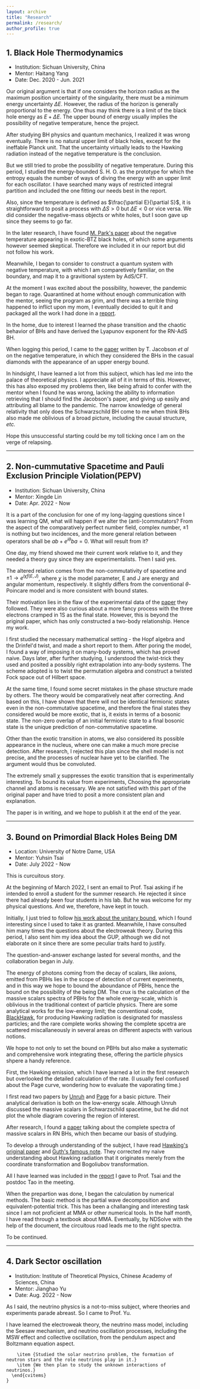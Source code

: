 ```yaml
---
layout: archive
title: "Research"
permalink: /research/
author_profile: true
---
```


## 1. Black Hole Thermodynamics
- Institution: Sichuan University, China
- Mentor: Haitang Yang
- Date: Dec. 2020 - Jun. 2021

Our original argument is that if one considers the horizon radius as the maximum position uncertainty of the singularity, there must be a minimum energy uncertainty $\Delta E$. However, the radius of the horizon is generally proportional to the energy. One thus may think there is a limit of the black hole energy as $E+\Delta E$. The upper bound of energy usually implies the possibility of negative temperature, hence the project. 

After studying BH physics and quantum mechanics, I realized it was wrong eventually. There is no natural upper limit of black holes, except for the ineffable Planck unit. That the uncertainty virtually leads to the Hawking radiation instead of the negative temperature is the conclusion. 

But we still tried to probe the possibility of negative temperature. During this period, I studied the energy-bounded S. H. O. as the prototype for which the entropy equals the number of ways of diving the energy with an upper limit for each oscillator. I have searched many ways of restricted integral partition and included the one fitting our needs best in the report. 

Also, since the temperature is defined as $\frac{\partial E}{\partial S}$, it is straightforward to posit a process with $\Delta S>0$ but $\Delta E<0$ or vice versa. We did consider the negative-mass objects or white holes, but I soon gave up since they seems to go far. 

In the later research, I have found [M. Park's paper](../files/parkexoticbtz.pdf) about the negative temperature appearing in exotic-BTZ black holes, of which some arguments however seemed skeptical. Therefore we included it in our report but did not follow his work.  

Meanwhile, I began to consider to construct a quantum system with negative temperature, with which I am comparetively familiar, on the boundary, and map it to a gravitional system by AdS/CFT. 

At the moment I was excited about the possibility, however, the pandemic began to rage. Quarantined at home without enough communication with the mentor, seeing the program as grim, and there was a terrible thing happened to inflict upon my mom, I eventually decided to quit it and packaged all the work I had done in a [report](../files/BH-T.pdf). 

In the home, due to interest I learned the phase transition and the chaotic behavior of BHs and have derived the Lyapunov exponent for the RN-AdS BH. 

When logging this period, I came to the [paper](../files/jacobson-T.pdf) written by T. Jacobson *et al*  on the negative temperature, in which they considered the BHs in the casual diamonds with the appearance of an upper energy bound. 

In hindsight, I have learned a lot from this subject, which has led me into the palace of theoretical physics. I appreciate all of it in terms of this. However, this has also exposed my problems then, like being afraid to confer with the mentor when I found he was wrong, lacking the ability to information retrieving that I should find the Jacobson's paper, and giving up easily and attributing all blame to the pandemic. The narrow knowledge of general relativity that only does the Schwarzschild BH come to me when think BHs also made me oblivious of a broad picture, including the causal structure, *etc.*

Hope this unsuccessful starting could be my toll ticking once I am on the verge of relapsing. 

---

## 2. Non-cummutative Spacetime and Pauli Exclusion Principle Violation(PEPV)
- Institution: Sichuan University, China
- Mentor: Xingde Lin
- Date: Apr. 2022 - Now

It is a part of the conclusion for one of my long-lagging questions since I was learning QM, what will happen if we alter the (anti-)commutators? From the aspect of the comparatively perfect number field, complex number, $\pm1$ is nothing but two incidences, and the more general relation between operators shall be $ab+e^{i \theta} ba=0$. What will result from it? 

One day, my friend showed me their current work relative to it, and they needed a theory guy since they are experimentalists. Then I said yes. 

The altered relation comes from the non-commutativity of spacetime and  $\pm1 \rightarrow e^{i \chi f(E, J)}$, where $\chi$ is the model parameter, E and J are energy and angular momentum, respectively. It slightly differs from the conventional $\theta$-Poincare model and is more consistent with bound states. 

Their motivation lies in the flaw of the experimental data of the [paper](../files/balachandran.pdf) they followed. They were also curious about a more fancy process with the three electrons cramped in 1S as the final state. However, this is beyond the priginal paper, which has only constructed a two-body relationship. Hence my work. 

I first studied the necessary mathematical setting - the Hopf algebra and the Drinfel'd twist, and made a short report to them. After poring the model, I found a way of imposing it on many-body systems, which has proved naive. Days later, after further studying, I understood the twist-trick they used and posited a possibly right extrapolation into any-body systems. The scheme adopted is to twist the permutation algebra and construct a twisted Fock space out of Hilbert space. 

At the same time, I found some secret mistakes in the phase structure made by others. The theory would be comparatively neat after correcting. And based on this, I have shown that there will not be identical fermionic states even in the non-commutative spacetime, and therefore the final states they considered would be more exotic, that is, it exists in terms of a bosonic state. The non-zero overlap of an initial fermionic state to a final bosonic state is the unique prediction of non-commutative spacetime. 

Other than the exotic transition in atoms, we also considered its possible appearance in the nucleus, where one can make a much more precise detection. After research, I rejected this plan since the shell model is not precise, and the processes of nuclear have yet to be clarified. The argument would thus be convoluted. 

The extremely small $\chi$ suppresses the exotic transition that is experimentally interesting. To bound its value from experiments, Choosing the appropriate channel and atoms is necessary. We are not satisfied with this part of the original paper and have tried to posit a more consistent plan and explanation. 

The paper is in writing, and we hope to publish it at the end of the year. 
    
---

## 3. Bound on Primordial Black Holes Being DM
- Location: University of Notre Dame, USA
- Mentor: Yuhsin Tsai
- Date: July 2022 - Now

This is curcuitous story. 

At the beginning of March 2022, I sent an email to Prof. Tsai asking if he intended to enroll a student for the summer research. He rejected it since there had already been four students in his lab. But he was welcome for my physical questions. And we, therefore, have kept in touch. 

Initially, I just tried to follow [his work about the unitary bound](../files/ubound.pdf), which I found interesting since I used to take it as granted. Meanwhile, I have consulted him many times the questions about the electroweak theory. During this period, I also sent him my idea about the GUP, although we did not elaborate on it since there are some peculiar traits hard to justify. 

The question-and-answer exchange lasted for several months, and the collaboration began in July. 

The energy of photons coming from the decay of scalars, like axions, emitted from PBHs lies in the scope of detection of current experiments, and in this way we hope to bound the aboundance of PBHs, hence the bound on the possibility of the being DM. The crux is the calculation of the massive scalars spectra of PBHs for the whole energy-scale, which is oblivious in the traditional context of particle physics. There are some analytical works for the low-energy limit; the conventional code, [BlackHawk](https://blackhawk.hepforge.org/), for producing Hawking radiation is designated for massless particles; and the rare complete works showing the complete spcetra are scattered miscallaneously in several areas on different aspects with various notions. 

We hope to not only to set the bound on PBHs but also make a systematic and comprehensive work integrating these, offering the particle physics shpere a handy reference. 

First, the Hawking emission, which I have learned a lot in the first research but overlooked the detailed calculation of the rate. (I usually feel confused about the Page curve, wondering how to evaluate the vaporating time.)

I first read two papers by [Unruh](../files/Unruh.pdf) and [Page](../files/Page.pdf) for a basic picture. Their analytical derivation is both on the low-energy scale. Although Unruh discussed the massive scalars in Schwarzschild spacetime, but he did not plot the whole diagram covering the region of interest. 

After research, I found a [paper](../files/carolina.pdf) talking about the complete spectra of massive scalars in RN BHs, which then became our basis of studying. 

To develop a through understanding of the subject, I have read [Hawking's original paper](../files/Haw75.pdf) and [Guth's famous note](../files/Guth76.pdf). They corrected my naive understanding about Hawking radiation that it originates merely from the coordinate transformation and Bogoliubov transformation. 

All I have learned was included in the [report](../files/hawkingppt.pdf) I gave to Prof. Tsai and the postdoc Tao in the meeting. 

When the prepartion was done, I began the calculation by numerical methods. The basic method is the partial wave decomposition and equivalent-potential trick. This has been a challanging and interesting task since I am not proficient at MMA or other numerical tools. In the half month, I have read through a textbook about MMA. Eventually, by NDSolve with the help of the document, the circuitous road leads me to the right spectra.

To be continued. 

---

## 4. Dark Sector oscillation
- Institution: Institute of Theoretical Physics, Chinese Academy of Sciences, China
- Mentor: Jianghao Yu
- Date: Aug. 2022 - Now

As I said, the neutrino physics is a not-to-miss subject, where theories and experiments parade abreast. So I came to Prof. Yu. 

I have learned the electroweak theory, the neutrino mass model, including the Seesaw mechanism, and neutrino oscillation processes, including the MSW effect and collective oscillation, from the pendulum aspect and Boltzmann equation aspect.


        \item {Studied the solar neutrino problem, the formation of neutron stars and the role neutrinos play in it.}
        \item {We then plan to study the unknown interactions of neutrinos.}
      \end{cvitems}
    }